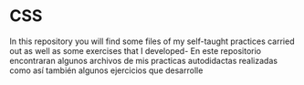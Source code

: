 # CSS
 In this repository you will find some files of my self-taught practices carried out as well as some exercises that I developed-  En este repositorio encontraran algunos archivos de mis practicas autodidactas realizadas como así también algunos ejercicios que desarrolle
